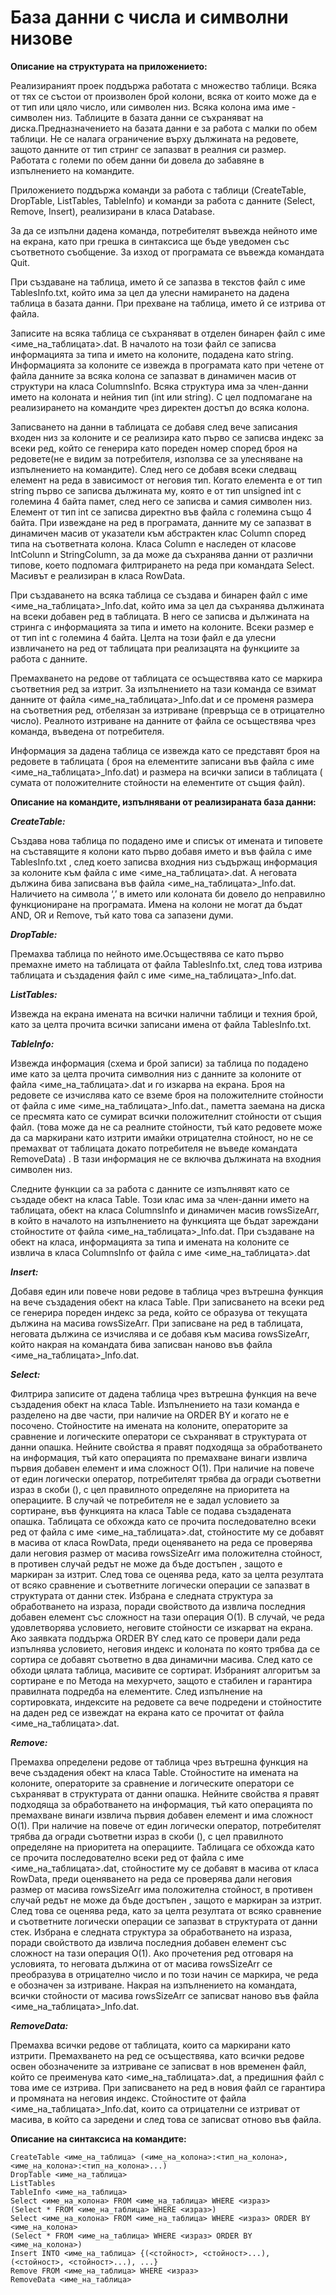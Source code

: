# База данни с числа и символни низове

**Описание на структурата на приложението:**

Реализираният проек поддържа работата с множество таблици. Всяка от тях се състои от произволен брой колони, всяка от които може да е от тип или цяло число, или символен низ. Всяка колона има име - символен низ. Таблиците в базата данни се съхраняват на диска.Предназначението на базата данни е за работа с малки по обем таблици. Не се налага ограничение върху дължината на редовете, защото данните от тип стринг се запазват в реалния си размер. Работата с големи по обем данни би довела до забавяне в изпълнението на командите.

Приложението поддържа команди за работа с таблици (CreateTable, DropTable, ListTables, TableInfo) и команди за работа с данните (Select, Remove, Insert), реализирани в класа Database.

За да се изпълни дадена команда, потребителят въвежда нейното име на екрана, като при грешка в синтаксиса ще бъде уведомен със съответното съобщение. За изход от програмата се въвежда командата Quit.

При създаване на таблица, името й се запазва в текстов файл с име TablesInfo.txt, който има за цел да улесни намирането на дадена таблица в базата данни. При прехване на таблица, името й се изтрива от файла.

Записите на всяка таблица се съхраняват в отделен бинарен файл с име <име_на_таблицата>.dat. В началото на този файл се записва информацията за типа и името на колоните, подадена като string. 
Информацията за колоните се извежда в програмата като при четене от файла данните за всяка колона се запазват в динамичен масив от структури на класа ColumnsInfo. Всяка структура има за член-данни името на колоната и нейния тип (int  или string). С цел подпомагане на реализирането на командите чрез директен достъп до всяка колона.

Записването на данни в таблицата се добавя след вече записания входен низ за колоните и се реализира като първо се записва индекс за всеки ред, който се генерира като пореден номер според броя на редовете(не е видим за потребителя, използва се за улесняване  на изпълнението на командите). След него се добавя всеки следващ елемент на реда в зависимост от неговия тип. Когато елемента е от тип string първо се записва дължината му, която е от тип unsigned int с големина 4 байта памет, след него се записва и самия символен низ. Елемент от тип int се записва директно във файла с големина също 4 байта.
При извеждане на ред в програмата, данните му се запазват в динамичен масив от указатели към абстрактен клас Column според типа на съответната колона. Класа Column е наследен от класове IntColunn и StringColumn, за да може да съхранява данни от различни типове, което подпомага филтрирането на реда при командата Select. Масивът е реализиран в класа RowData.

При създаването на всяка таблица се създава и бинарен файл с име <име_на_таблицата>_Info.dat, който има за цел да съхранява дължината на всеки добавен ред в таблицата. В него се записва и дължината на стринга с информацията за типа и името на колоните. Всеки размер е от тип int с големина 4 байта. Целта на този файл е да улесни извличането на ред от таблицата при реализацята на функциите за работа с данните.

Премахването на редове от таблицата се осъществява като се маркира съответния ред за изтрит. За изпълнението на тази команда се взимат данните от файла <име_на_таблицата>_Info.dat и се променя размера на съответния ред, отбелязан за изтриване (превръща се в отрицателно число). Реалното изтриване на данните от файла се осъществява чрез команда, въведена от потребителя.

Информация за дадена таблица се извежда като се представят броя на редовете в таблицата ( броя на елементите записани във файла с име <име_на_таблицата>_Info.dat) и размера на всички записи в таблицата ( сумата от положителните стойности на елементите от същия файл).

**Описание на командите, изпълнявани от реализираната база данни:**

***CreateTable:***

Cъздава нова таблица по подадено име и списък от имената и типовете на съставящите я колони като първо добавя името и във файла с име TablesInfo.txt , след което записва входния низ съдържащ информация за колоните към файла с име <име_на_таблицата>.dat. A неговата дължина бива записвана във файла <име_на_таблицата>_Info.dat.
 	Наличието на символа ‘,’ в името или колоната би довело до неправилно функциониране на програмата. Имена на колони нe могат да бъдат AND, OR и Remove, тъй като това са запазени думи.

***DropTable:***

Премахва таблица по нейното име.Осъществява се като първо премахне името на таблицата от файла TablesInfo.txt, след това изтрива  таблицата и създадения файл с име <име_на_таблицата>_Info.dat.

***ListTables:***

Извежда на екрана имената на всички налични таблици и техния брой, като за целта прочита всички записани имена от файла TablesInfo.txt.

***TableInfo:***

Извежда информация (схема и брой записи) за таблица по подадено име като за целта прочита символния низ с данните за колоните  от файла <име_на_таблицата>.dat и го изкарва на екрана.
 Броя на редовете се изчислява като се вземе броя на положителните стойности от файла с име <име_на_таблицата>_Info.dat., паметта заемана на диска се пресмята като се сумират всички положителнит стойности от същия файл. (това може да не са реалните стойности, тъй като редовете може да са маркирани като изтрити имайки отрицателна стойност, но не се премахват от таблицата докатo потребителя не въведе командата RemoveData) .
 В тази информация не се включва дължината на входния символен низ.

Следните функции са за работа с данните се изпълнявят като се създаде обект на класа Table. Този клас има за член-данни името на таблицата, обект на класа ColumnsInfo и динамичен масив rowsSizeArr, в който в началото на изпълнението на функцията ще бъдат зареждани стойностите от файла <име_на_таблицата>_Info.dat.
При създаване на обект на класа, информацията за типа и имената на колоните се извлича в класа ColumnsInfo от файла с име <име_на_таблицата>.dat

***Insert:***

  Добавя един или повече нови редове в таблица чрез вътрешна функция на вече създадения обект на класа Table. 
При записването на всеки ред се генерира пореден индекс за реда, който се образува от текущата дължина на масива rowsSizeArr. При записване на ред в таблицата, неговата дължина се изчислява и се добавя към масива rowsSizeArr, който накрая на командата бива записван наново във файла <име_на_таблицата>_Info.dat.

***Select:***

Филтрира записите от дадена таблица чрез вътрешна функция на вече създадения обект на  класа Table.
Изпълнението на тази команда е разделено на две части, при наличие на ORDER BY и когато не е посочено.
Стойностите на имената на колоните, операторите за сравнение и логическите оператори се съхраняват в структурата от данни опашка. Нейните свойства я правят подходяща за обработването на информация, тъй като операцията по премахване винаги извлича първия добавен елемент и има сложност О(1).
При наличие на повече от един логически оператор, потребителят трябва да огради съответни израз в скоби (), с цел правилното определяне на приоритета на операциите.
В случай че потребителя не е задал условието за сортиране, във функцията на класа Table се подава създадената опашка. Таблицата се обхожда като се прочита последователно всеки ред от файла с име <име_на_таблицата>.dat, стойностите му се добавят в масива oт класа RowData, преди оценяването на реда се проверява дали неговия размер от масива rowsSizeArr има положителна стойност, в противен случай редът не може да бъде достъпен , защото е маркиран за изтрит. След това се оценява реда, като за целта резултата от всяко сравнение и съответните логически операции се запазват в структурата от данни стек. Избрана е следната структура за обработването на израза, поради свойството да извлича последния добавен елемент със сложност на тази операция О(1). В случай, че реда удовлетворява условието, неговите стойности се изкарват на екрана. 
Ако заявката поддържа ORDER BY след като се провери дали реда изпълнява условието, неговия индекс и колоната  по която трябва да се сортира се добавят съответно в два динамични масива. След като се обходи цялата таблица, масивите се сортират. Избраният алгоритъм за сортиране е по Метода на мехурчето, защото е стабилен и гарантира правилната подредба на елементите. След изпълнение на сортировката, индексите на  редовете са вече подредени и стойностите на даден ред се извеждат на екрана като се прочитат от файла <име_на_таблицата>.dat. 

***Remove:***

Премахва определени редове от таблица чрез вътрешна функция на вече създадения обект на  класа Table.
Стойностите на имената на колоните, операторите за сравнение и логическите оператори се съхраняват в структурата от данни опашка. Нейните свойства я правят подходяща за обработването на информация, тъй като операцията по премахване винаги извлича първия добавен елемент и има сложност О(1).
При наличие на повече от един логически оператор, потребителят трябва да огради съответни израз в скоби (), с цел правилното определяне на приоритета на операциите.
Таблицага се обхожда като се прочита последователно всеки ред от файла с име <име_на_таблицата>.dat, стойностите му се добавят в масива oт класа RowData, преди оценяването на реда се проверява дали неговия размер от масива rowsSizeArr има положителна стойност, в противен случай редът не може да бъде достъпен , защото е маркиран за изтрит. След това се оценява реда, като за целта резултата от всяко сравнение и съответните логически операции се запазват в структурата от данни стек. Избрана е следната структура за обработването на израза, поради свойството да извлича последния добавен елемент със сложност на тази операция О(1).
Aко прочетения ред отговаря на условията, то неговата дължина от от масива rowsSizeArr се преобразува в отрицателно число и по този начин се маркира, че реда е обозначен за изтриване. Накрая на изпълнението на командата, всички стойности от масива rowsSizeArr се записват наново във файла  <име_на_таблицата>_Info.dat. 

***RemoveData:***

Премахва всички редове от таблицата, които са маркирани като изтрити. Премахването на ред се осъществява, като всички редове освен обозначените за изтриване се записват в нов временен файл, който се преименува като <име_на_таблицата>.dat, a предишния файл с това име се изтрива. При записването на ред в новия файл се гарантира и промяната на неговия индекс. Стойностите от файла <име_на_таблицата>_Info.dat, които са отрицателни се изтриват от масива, в който са заредени и след това се записват отново във файла.

**Описание на синтаксиса на командите:**

```
CreateTable <име_на_таблица> (<име_на_колона>:<тип_на_колона>, <име_на_колона>:<тип_на_колона>...)
DropTable <име_на_таблица> 
ListTables   
TableInfo <име_на_таблица>  
Select <име_на_колона> FROM <име_на_таблица> WHERE <израз> 
(Select * FROM <име_на_таблица> WHERE <израз>)    
Select <име_на_колона> FROM <име_на_таблица> WHERE <израз> ORDER BY <име_на_колона> 
(Select * FROM <име_на_таблица> WHERE <израз> ORDER BY <име_на_колона>)
Insert INTO <име_на_таблица> {(<стойност>, <стойност>...), (<стойност>, <стойност>...), ...}    
Remove FROM <име_на_таблица> WHERE <израз>  
RemoveData <име_на_таблица>   
```








